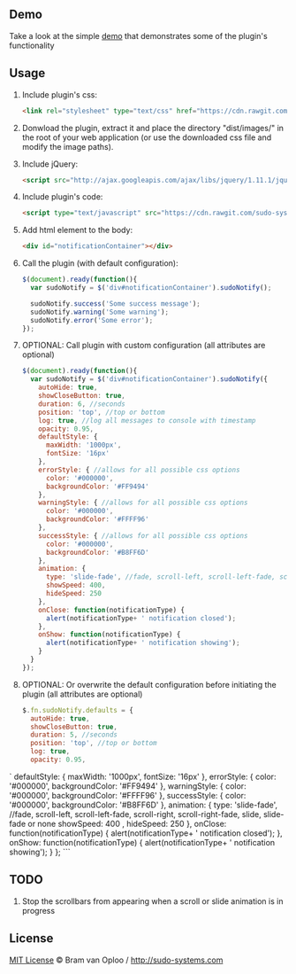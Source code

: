 ## Demo

Take a look at the simple [demo](http://sudo-systems.github.io/jquery-sudo-notify/) that demonstrates some of the plugin's functionality


## Usage

1. Include plugin's css:

	```html
	<link rel="stylesheet" type="text/css" href="https://cdn.rawgit.com/sudo-systems/jquery-sudo-notify/master/dist/style/jquery.sudo-notify.min.css" />
	```

2. Donwload the plugin, extract it and place the directory "dist/images/" in the root of your web application (or use the downloaded css file and modify the image paths).

3. Include jQuery:

	```html
	<script src="http://ajax.googleapis.com/ajax/libs/jquery/1.11.1/jquery.min.js"></script>
	```

4. Include plugin's code:

	```html
	<script type="text/javascript" src="https://cdn.rawgit.com/sudo-systems/jquery-sudo-notify/master/dist/jquery.sudo-notify.min.js"></script>
	```

5. Add html element to the body:

	```html
	<div id="notificationContainer"></div>
	```

6. Call the plugin (with default configuration):

	```javascript
	$(document).ready(function(){
      var sudoNotify = $('div#notificationContainer').sudoNotify();

      sudoNotify.success('Some success message');
      sudoNotify.warning('Some warning');
      sudoNotify.error('Some error');
    });
    ```

7. OPTIONAL: Call plugin with custom configuration (all attributes are optional)

    ```javascript
    $(document).ready(function(){
      var sudoNotify = $('div#notificationContainer').sudoNotify({
        autoHide: true,
        showCloseButton: true,
        duration: 6, //seconds
        position: 'top', //top or bottom
        log: true, //log all messages to console with timestamp
        opacity: 0.95,
        defaultStyle: {
          maxWidth: '1000px',
          fontSize: '16px'
        },
        errorStyle: { //allows for all possible css options
          color: '#000000',
          backgroundColor: '#FF9494'
        },
        warningStyle: { //allows for all possible css options
          color: '#000000',
          backgroundColor: '#FFFF96'
        },
        successStyle: { //allows for all possible css options
          color: '#000000',
          backgroundColor: '#B8FF6D'
        },
        animation: {
          type: 'slide-fade', //fade, scroll-left, scroll-left-fade, scroll-right, scroll-right-fade, slide, slide-fade or none
          showSpeed: 400,
          hideSpeed: 250
        },
        onClose: function(notificationType) {
          alert(notificationType+ ' notification closed');
        },
        onShow: function(notificationType) {
          alert(notificationType+ ' notification showing');
        }
      }
    });
	```

8. OPTIONAL: Or overwrite the default configuration before initiating the plugin (all attributes are optional)

    ```javascript
    $.fn.sudoNotify.defaults = {
      autoHide: true,
      showCloseButton: true,
      duration: 5, //seconds
      position: 'top', //top or bottom
      log: true,
      opacity: 0.95,
`     defaultStyle: {
        maxWidth: '1000px',
        fontSize: '16px'
      },
      errorStyle: {
        color: '#000000',
        backgroundColor: '#FF9494'
      },
      warningStyle: {
        color: '#000000',
        backgroundColor: '#FFFF96'
      },
      successStyle: {
        color: '#000000',
        backgroundColor: '#B8FF6D'
      },
      animation: {
        type: 'slide-fade', //fade, scroll-left, scroll-left-fade, scroll-right, scroll-right-fade, slide, slide-fade or none
        showSpeed: 400 ,
        hideSpeed: 250
      },
      onClose: function(notificationType) {
        alert(notificationType+ ' notification closed');
      },
      onShow: function(notificationType) {
        alert(notificationType+ ' notification showing');
      }
    };
	```

## TODO

1. Stop the scrollbars from appearing when a scroll or slide animation is in progress


## License

[MIT License](http://zenorocha.mit-license.org/) © Bram van Oploo / http://sudo-systems.com